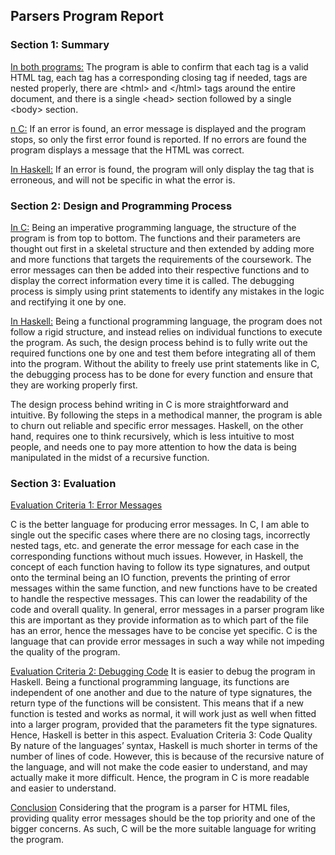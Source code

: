 ## Parsers Program Report 

### Section 1: Summary 

<ins>In both programs:</ins> The program is able to confirm that each tag is a valid HTML tag, each tag has a corresponding closing tag if needed, tags are nested properly, there are &lt;html> and &lt;/html> tags around the entire document, and there is a single &lt;head> section followed by a single &lt;body> section. 

<ins>n C:</ins> If an error is found, an error message is displayed and the program stops, so only the first error found is reported. If no errors are found the program displays a 
message that the HTML was correct. 

<ins>In Haskell:</ins> If an error is found, the program will only display the tag that is erroneous, and will not be specific in what the error is. 

### Section 2: Design and Programming Process 

<ins>In C:</ins> Being an imperative programming language, the structure of the program is from top to bottom. The functions and their parameters are thought out first in a skeletal 
structure and then extended by adding more and more functions that targets the requirements of the coursework. The error messages can then be added into their respective functions and 
to display the correct information every time it is called. The debugging process is simply using print statements to identify any mistakes in the logic and rectifying it one by one. 

<ins>In Haskell:</ins> Being a functional programming language, the program does not follow a rigid structure, and instead relies on individual functions to execute the program. As 
such, the design process behind is to fully write out the required functions one by one and test them before integrating all of them into the program. Without the ability to freely use 
print statements like in C, the debugging process has to be done for every function and ensure that they are working properly first. 

The design process behind writing in C is more straightforward and intuitive. By following the steps in a methodical manner, the program is able to churn out reliable and specific 
error messages. Haskell, on the other hand, requires one to think recursively, which is less intuitive to most people, and needs one to pay more attention to how the data is being 
manipulated in the midst of a recursive function.

### Section 3: Evaluation 

<ins>Evaluation Criteria 1: Error Messages</ins>

C is the better language for producing error messages. In C, I am able to single out the specific cases where there are no closing tags, incorrectly nested tags, etc. and generate the
error message for each case in the corresponding functions without much issues. However, in Haskell, the concept of each function having to follow its type signatures, and output onto 
the terminal being an IO function, prevents the printing of error messages within the same function, and new functions have to be created to handle the respective messages. This can 
lower the readability of the code and overall quality. In general, error messages in a parser program like this are important as they provide information as to which part of the file 
has an error, hence the messages have to be concise yet specific. C is the language that can provide error messages in such a way while not impeding the quality of the program. 

<ins>Evaluation Criteria 2: Debugging Code</ins>
It is easier to debug the program in Haskell. Being a functional programming language, its functions are independent of one another and due to 
the nature of type signatures, the return type of the functions will be consistent. This means that if a new function is tested and works as normal, it will work just as well when 
fitted into a larger program, provided that the parameters fit the type signatures. Hence, Haskell is better in this aspect. Evaluation Criteria 3: Code Quality By nature of the 
languages’ syntax, Haskell is much shorter in terms of the number of lines of code. However, this is because of the recursive nature of the language, and will not make the code easier 
to understand, and may actually make it more difficult. Hence, the program in C is more readable and easier to understand. 

<ins>Conclusion</ins>
Considering that the program is a parser for HTML files, providing quality error messages should be the top priority and one of the bigger concerns. As such, C will be 
the more suitable language for writing the program.